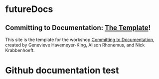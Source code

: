 # futureDocs
## Committing to Documentation: [The Template](https://ctodocs.github.io/futureDocs/)!
This site is the template for the workshop [Committing to Documentation](https://ctodocs.github.io/ctod/), created by Genevieve Havemeyer-King, Alison Rhonemus, and Nick Krabbenhoeft. 


# Github documentation test